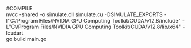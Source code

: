 #COMPILE  
nvcc -shared -o simulate.dll simulate.cu -DSIMULATE_EXPORTS -I"C:/Program Files/NVIDIA GPU Computing Toolkit/CUDA/v12.8/include" -L"C:/Program Files/NVIDIA GPU Computing Toolkit/CUDA/v12.8/lib/x64" -lcudart  
go build main.go
